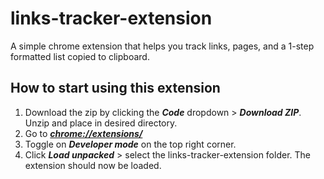 # links-tracker-extension
A simple chrome extension that helps you track links, pages, and a 1-step formatted list copied to clipboard.

## How to start using this extension
1. Download the zip by clicking the ***Code*** dropdown > ***Download ZIP***. Unzip and place in desired directory.
2. Go to [***chrome://extensions/***](chrome://extensions/)
3. Toggle on ***Developer mode*** on the top right corner.
4. Click ***Load unpacked*** > select the links-tracker-extension folder.
The extension should now be loaded. 
